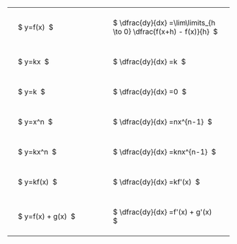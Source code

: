 ---
---

#  
<br>
<style type="text/css">
#T_ffc6d th.col_heading {
  text-align: left;
  font-size: 1em;
}
#T_ffc6d td {
  text-align: left;
  font-size: 1em;
  padding: 1.5em;
}
#T_ffc6d_row0_col0, #T_ffc6d_row1_col0, #T_ffc6d_row2_col0, #T_ffc6d_row3_col0, #T_ffc6d_row4_col0, #T_ffc6d_row5_col0, #T_ffc6d_row6_col0 {
  width: 300px;
  white-space: pre-wrap;
}
#T_ffc6d_row0_col1, #T_ffc6d_row1_col1, #T_ffc6d_row2_col1, #T_ffc6d_row3_col1, #T_ffc6d_row4_col1, #T_ffc6d_row5_col1, #T_ffc6d_row6_col1 {
  width: 400px;
  white-space: pre-wrap;
}
</style>
<table id="T_ffc6d">
  <thead>
  </thead>
  <tbody>
    <tr>
      <td id="T_ffc6d_row0_col0" class="data row0 col0" >$ y=f(x)  $</td>
      <td id="T_ffc6d_row0_col1" class="data row0 col1" >$ \dfrac{dy}{dx} =\lim\limits_{h \to 0} \dfrac{f(x+h) - f(x)}{h}  $</td>
    </tr>
    <tr>
      <td id="T_ffc6d_row1_col0" class="data row1 col0" >$ y=kx  $</td>
      <td id="T_ffc6d_row1_col1" class="data row1 col1" >$ \dfrac{dy}{dx} =k  $</td>
    </tr>
    <tr>
      <td id="T_ffc6d_row2_col0" class="data row2 col0" >$ y=k  $</td>
      <td id="T_ffc6d_row2_col1" class="data row2 col1" >$ \dfrac{dy}{dx} =0  $</td>
    </tr>
    <tr>
      <td id="T_ffc6d_row3_col0" class="data row3 col0" >$ y=x^n  $</td>
      <td id="T_ffc6d_row3_col1" class="data row3 col1" >$ \dfrac{dy}{dx} =nx^{n-1}  $</td>
    </tr>
    <tr>
      <td id="T_ffc6d_row4_col0" class="data row4 col0" >$ y=kx^n  $</td>
      <td id="T_ffc6d_row4_col1" class="data row4 col1" >$ \dfrac{dy}{dx} =knx^{n-1}  $</td>
    </tr>
    <tr>
      <td id="T_ffc6d_row5_col0" class="data row5 col0" >$ y=kf(x)  $</td>
      <td id="T_ffc6d_row5_col1" class="data row5 col1" >$ \dfrac{dy}{dx} =kf'(x)  $</td>
    </tr>
    <tr>
      <td id="T_ffc6d_row6_col0" class="data row6 col0" >$ y=f(x) + g(x)  $</td>
      <td id="T_ffc6d_row6_col1" class="data row6 col1" >$ \dfrac{dy}{dx} =f'(x) + g'(x)  $</td>
    </tr>
  </tbody>
</table>
